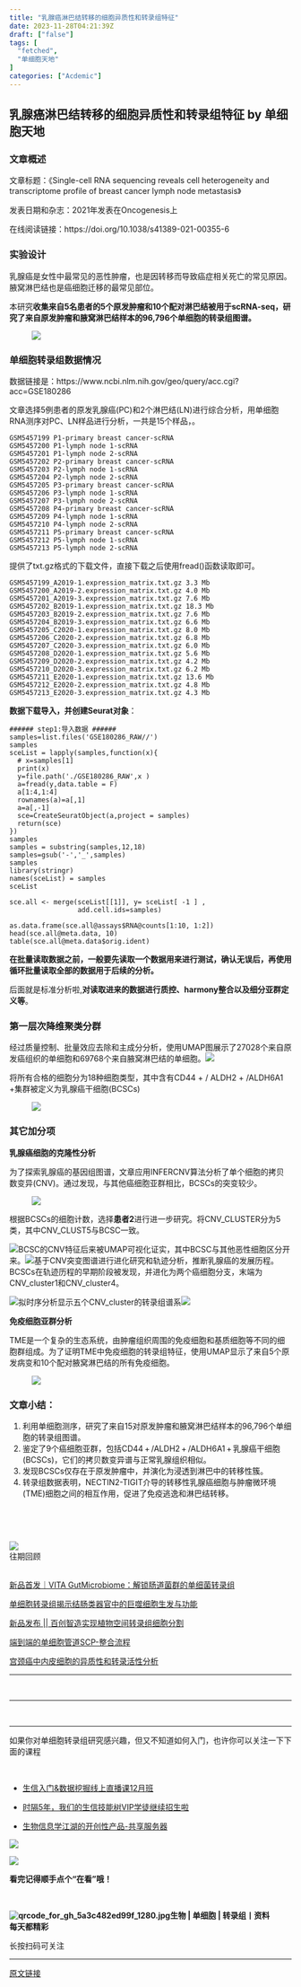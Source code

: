 ```yaml
---
title: "乳腺癌淋巴结转移的细胞异质性和转录组特征"
date: 2023-11-28T04:21:39Z
draft: ["false"]
tags: [
  "fetched",
  "单细胞天地"
]
categories: ["Acdemic"]
---
```

乳腺癌淋巴结转移的细胞异质性和转录组特征 by 单细胞天地
------
<div><section data-tool="mdnice编辑器" data-website="https://www.mdnice.com"><h3 data-tool="mdnice编辑器"><span></span><span></span><span>文章概述</span><span></span></h3><p data-tool="mdnice编辑器">文章标题：《Single-cell RNA sequencing reveals cell heterogeneity and transcriptome profile of breast cancer lymph node metastasis》</p><p data-tool="mdnice编辑器">发表日期和杂志：2021年发表在Oncogenesis上</p><p data-tool="mdnice编辑器">在线阅读链接：https://doi.org/10.1038/s41389-021-00355-6</p><h3 data-tool="mdnice编辑器"><span></span><span></span><span>实验设计</span><span></span></h3><p data-tool="mdnice编辑器">乳腺癌是女性中最常见的恶性肿瘤，也是因转移而导致癌症相关死亡的常见原因。腋窝淋巴结也是癌细胞迁移的最常见部位。</p><p data-tool="mdnice编辑器">本研究<strong>收集来自5名患者的5个原发肿瘤和10个配对淋巴结被用于scRNA-seq，研究了来自原发肿瘤和腋窝淋巴结样本的96,796个单细胞的转录组图谱。</strong></p><figure data-tool="mdnice编辑器"><img data-imgfileid="100033966" data-ratio="0.6472222222222223" data-src="https://mmbiz.qpic.cn/mmbiz_png/siaia0BDGJdjRB7JT8jFFMsHoRPrqBCNmVKghlyfjEp6MRrdxBIRpicE6WZLLxFKTY0npmLxZLGjhvDoErQCqe9YA/640?wx_fmt=png&amp;from=appmsg" data-type="png" data-w="1080" src="https://mmbiz.qpic.cn/mmbiz_png/siaia0BDGJdjRB7JT8jFFMsHoRPrqBCNmVKghlyfjEp6MRrdxBIRpicE6WZLLxFKTY0npmLxZLGjhvDoErQCqe9YA/640?wx_fmt=png&amp;from=appmsg"></figure><h3 data-tool="mdnice编辑器"><span></span><span></span><span>单细胞转录组数据情况</span><span></span></h3><p data-tool="mdnice编辑器">数据链接是：https://www.ncbi.nlm.nih.gov/geo/query/acc.cgi?acc=GSE180286</p><p data-tool="mdnice编辑器">文章选择5例患者的原发乳腺癌(PC)和2个淋巴结(LN)进行综合分析，用单细胞RNA测序对PC、LN样品进行分析，一共是15个样品，。</p><pre data-tool="mdnice编辑器"><span></span><code>GSM5457199 P1-primary breast cancer-scRNA<br>GSM5457200 P1-lymph node 1-scRNA<br>GSM5457201 P1-lymph node 2-scRNA<br>GSM5457202 P2-primary breast cancer-scRNA<br>GSM5457203 P2-lymph node 1-scRNA<br>GSM5457204 P2-lymph node 2-scRNA<br>GSM5457205 P3-primary breast cancer-scRNA<br>GSM5457206 P3-lymph node 1-scRNA<br>GSM5457207 P3-lymph node 2-scRNA<br>GSM5457208 P4-primary breast cancer-scRNA<br>GSM5457209 P4-lymph node 1-scRNA<br>GSM5457210 P4-lymph node 2-scRNA<br>GSM5457211 P5-primary breast cancer-scRNA<br>GSM5457212 P5-lymph node 1-scRNA<br>GSM5457213 P5-lymph node 2-scRNA<br></code></pre><p data-tool="mdnice编辑器">提供了txt.gz格式的下载文件，直接下载之后使用fread()函数读取即可。</p><pre data-tool="mdnice编辑器"><span></span><code>GSM5457199_A2019-1.expression_matrix.txt.gz 3.3 Mb<br>GSM5457200_A2019-2.expression_matrix.txt.gz 4.0 Mb<br>GSM5457201_A2019-3.expression_matrix.txt.gz 7.6 Mb<br>GSM5457202_B2019-1.expression_matrix.txt.gz 18.3 Mb<br>GSM5457203_B2019-2.expression_matrix.txt.gz 7.6 Mb<br>GSM5457204_B2019-3.expression_matrix.txt.gz 6.6 Mb<br>GSM5457205_C2020-1.expression_matrix.txt.gz 8.0 Mb<br>GSM5457206_C2020-2.expression_matrix.txt.gz 6.8 Mb<br>GSM5457207_C2020-3.expression_matrix.txt.gz 6.0 Mb<br>GSM5457208_D2020-1.expression_matrix.txt.gz 5.6 Mb<br>GSM5457209_D2020-2.expression_matrix.txt.gz 4.2 Mb<br>GSM5457210_D2020-3.expression_matrix.txt.gz 6.2 Mb<br>GSM5457211_E2020-1.expression_matrix.txt.gz 13.6 Mb<br>GSM5457212_E2020-2.expression_matrix.txt.gz 4.8 Mb<br>GSM5457213_E2020-3.expression_matrix.txt.gz 4.3 Mb<br></code></pre><p data-tool="mdnice编辑器"><strong>数据下载导入，并创建Seurat对象</strong>：</p><pre data-tool="mdnice编辑器"><span></span><code><span>###### step1:导入数据 ######  </span><br>samples=list.files(<span>'GSE180286_RAW//'</span>)<br>samples <br>sceList = lapply(samples,<span>function</span>(x){ <br>  <span># x=samples[1]</span><br>  <span>print</span>(x)<br>  y=file.path(<span>'./GSE180286_RAW'</span>,x )  <br>  a=fread(y,data.table = F)<br>  a[1:4,1:4] <br>  rownames(a)=a[,1]<br>  a=a[,-1]<br>  sce=CreateSeuratObject(a,project = samples)<br>  <span>return</span>(sce)<br>})<br>samples<br>samples = substring(samples,12,18)<br>samples=gsub(<span>'-'</span>,<span>'_'</span>,samples)<br>samples<br>library(stringr) <br>names(sceList) = samples<br>sceList<br><br>sce.all &lt;- merge(sceList[[1]], y= sceList[ -1 ] ,<br>                 add.cell.ids=samples) <br><br>as.data.frame(sce.all@assays<span>$RNA</span>@counts[1:10, 1:2])<br>head(sce.all@meta.data, 10)<br>table(sce.all@meta.data<span>$orig</span>.ident) <br></code></pre><p data-tool="mdnice编辑器"><strong>在批量读取数据之前，一般要先读取一个数据用来进行测试，确认无误后，再使用循环批量读取全部的数据用于后续的分析。</strong></p><p data-tool="mdnice编辑器">后面就是标准分析啦,<strong>对读取进来的数据进行质控、harmony整合以及细分亚群定义等</strong>。</p><h3 data-tool="mdnice编辑器"><span></span><span></span><span>第一层次降维聚类分群</span><span></span></h3><p data-tool="mdnice编辑器">经过质量控制、批量效应去除和主成分分析，使用UMAP图展示了27028个来自原发癌组织的单细胞和69768个来自腋窝淋巴结的单细胞。<img data-imgfileid="100033964" data-ratio="0.35374149659863946" data-src="https://mmbiz.qpic.cn/mmbiz_png/siaia0BDGJdjRB7JT8jFFMsHoRPrqBCNmVV8Bg5nvicCSiahNicKcgCnnWejJhLB78ZBxQr6Bh8vzZaY0hUCNg3IpMQ/640?wx_fmt=png&amp;from=appmsg" data-type="png" data-w="882" src="https://mmbiz.qpic.cn/mmbiz_png/siaia0BDGJdjRB7JT8jFFMsHoRPrqBCNmVV8Bg5nvicCSiahNicKcgCnnWejJhLB78ZBxQr6Bh8vzZaY0hUCNg3IpMQ/640?wx_fmt=png&amp;from=appmsg"></p><p data-tool="mdnice编辑器">将所有合格的细胞分为18种细胞类型，其中含有CD44 + / ALDH2 + /ALDH6A1 +集群被定义为乳腺癌干细胞(BCSCs)</p><figure data-tool="mdnice编辑器"><img data-imgfileid="100033963" data-ratio="0.9551401869158879" data-src="https://mmbiz.qpic.cn/mmbiz_png/siaia0BDGJdjRB7JT8jFFMsHoRPrqBCNmVTa8rEm8S4iad0iahNh65Wbt4MW0yMnG0hiaVdJBzbHicwuG9gpy6s3OGEA/640?wx_fmt=png&amp;from=appmsg" data-type="png" data-w="535" src="https://mmbiz.qpic.cn/mmbiz_png/siaia0BDGJdjRB7JT8jFFMsHoRPrqBCNmVTa8rEm8S4iad0iahNh65Wbt4MW0yMnG0hiaVdJBzbHicwuG9gpy6s3OGEA/640?wx_fmt=png&amp;from=appmsg"></figure><h3 data-tool="mdnice编辑器"><span></span><span></span><span>其它加分项</span><span></span></h3><p data-tool="mdnice编辑器"><strong>乳腺癌细胞的克隆性分析</strong></p><p data-tool="mdnice编辑器">为了探索乳腺癌的基因组图谱，文章应用INFERCNV算法分析了单个细胞的拷贝数变异(CNV)。通过发现，与其他癌细胞亚群相比，BCSCs的突变较少。</p><figure data-tool="mdnice编辑器"><img data-imgfileid="100033967" data-ratio="0.426264800861141" data-src="https://mmbiz.qpic.cn/mmbiz_png/siaia0BDGJdjRB7JT8jFFMsHoRPrqBCNmVq8mH8GypEMal9zhacow3B1Ibwxia7CuDya7TyAMtxveYAbwHbWkvic5Q/640?wx_fmt=png&amp;from=appmsg" data-type="png" data-w="929" src="https://mmbiz.qpic.cn/mmbiz_png/siaia0BDGJdjRB7JT8jFFMsHoRPrqBCNmVq8mH8GypEMal9zhacow3B1Ibwxia7CuDya7TyAMtxveYAbwHbWkvic5Q/640?wx_fmt=png&amp;from=appmsg"></figure><p data-tool="mdnice编辑器">根据BCSCs的细胞计数，选择<strong>患者2</strong>进行进一步研究。将CNV_CLUSTER分为5类，其中CNV_CLUST5与BCSC一致。</p><p data-tool="mdnice编辑器"><img data-imgfileid="100033965" data-ratio="0.9011235955056179" data-src="https://mmbiz.qpic.cn/mmbiz_png/siaia0BDGJdjRB7JT8jFFMsHoRPrqBCNmVeOkL3A245Y8ZibBvYdnAqkoDktnbSyFV9qJBHW4E62lpGQVQ4HhfpibQ/640?wx_fmt=png&amp;from=appmsg" data-type="png" data-w="445" src="https://mmbiz.qpic.cn/mmbiz_png/siaia0BDGJdjRB7JT8jFFMsHoRPrqBCNmVeOkL3A245Y8ZibBvYdnAqkoDktnbSyFV9qJBHW4E62lpGQVQ4HhfpibQ/640?wx_fmt=png&amp;from=appmsg">BCSC的CNV特征后来被UMAP可视化证实，其中BCSC与其他恶性细胞区分开来。<img data-imgfileid="100033972" data-ratio="1.0222222222222221" data-src="https://mmbiz.qpic.cn/mmbiz_png/siaia0BDGJdjRB7JT8jFFMsHoRPrqBCNmVntm8TXjxULmSbrZkTPWIKM2iamQfXJSymvZKOWrIibmQ35ibsZO8cpeKQ/640?wx_fmt=png&amp;from=appmsg" data-type="png" data-w="495" src="https://mmbiz.qpic.cn/mmbiz_png/siaia0BDGJdjRB7JT8jFFMsHoRPrqBCNmVntm8TXjxULmSbrZkTPWIKM2iamQfXJSymvZKOWrIibmQ35ibsZO8cpeKQ/640?wx_fmt=png&amp;from=appmsg">基于CNV突变图谱进行进化研究和轨迹分析，推断乳腺癌的发展历程。BCSCs在轨迹历程的早期阶段被发现，并进化为两个癌细胞分支，末端为CNV_cluster1和CNV_cluster4。</p><p data-tool="mdnice编辑器"><img data-imgfileid="100033969" data-ratio="1.3503649635036497" data-src="https://mmbiz.qpic.cn/mmbiz_png/siaia0BDGJdjRB7JT8jFFMsHoRPrqBCNmV4CqOXIpdZSRFH0ViasdJWibHUKPzsg4fibuhyD9v32QHmD0ATm3rknagQ/640?wx_fmt=png&amp;from=appmsg" data-type="png" data-w="411" src="https://mmbiz.qpic.cn/mmbiz_png/siaia0BDGJdjRB7JT8jFFMsHoRPrqBCNmV4CqOXIpdZSRFH0ViasdJWibHUKPzsg4fibuhyD9v32QHmD0ATm3rknagQ/640?wx_fmt=png&amp;from=appmsg">拟时序分析显示五个CNV_cluster的转录组谱系<img data-imgfileid="100033970" data-ratio="0.8895966029723992" data-src="https://mmbiz.qpic.cn/mmbiz_png/siaia0BDGJdjRB7JT8jFFMsHoRPrqBCNmVH165Keh8FK9AwPNDaZCTIHON5EXDtlQvb3HXxYZpicE6j6pfvhfYPsQ/640?wx_fmt=png&amp;from=appmsg" data-type="png" data-w="471" src="https://mmbiz.qpic.cn/mmbiz_png/siaia0BDGJdjRB7JT8jFFMsHoRPrqBCNmVH165Keh8FK9AwPNDaZCTIHON5EXDtlQvb3HXxYZpicE6j6pfvhfYPsQ/640?wx_fmt=png&amp;from=appmsg"></p><p data-tool="mdnice编辑器"><strong>免疫细胞亚群分析</strong></p><p data-tool="mdnice编辑器">TME是一个复杂的生态系统，由肿瘤组织周围的免疫细胞和基质细胞等不同的细胞群组成。为了证明TME中免疫细胞的转录组特征，使用UMAP显示了来自5个原发病变和10个配对腋窝淋巴结的所有免疫细胞。</p><figure data-tool="mdnice编辑器"><img data-imgfileid="100033971" data-ratio="0.9838709677419355" data-src="https://mmbiz.qpic.cn/mmbiz_png/siaia0BDGJdjRB7JT8jFFMsHoRPrqBCNmVS1DWCItcibeQjhHSKtouCO6iaSr6DHyiaPIckeWUOs0da3wKRAya9bABQ/640?wx_fmt=png&amp;from=appmsg" data-type="png" data-w="372" src="https://mmbiz.qpic.cn/mmbiz_png/siaia0BDGJdjRB7JT8jFFMsHoRPrqBCNmVS1DWCItcibeQjhHSKtouCO6iaSr6DHyiaPIckeWUOs0da3wKRAya9bABQ/640?wx_fmt=png&amp;from=appmsg"></figure><h3 data-tool="mdnice编辑器"><span></span><span></span><span>文章小结：</span><span></span></h3><ol data-tool="mdnice编辑器"><li><section>利用单细胞测序，研究了来自15对原发肿瘤和腋窝淋巴结样本的96,796个单细胞的转录组图谱。</section></li><li><section>鉴定了9个癌细胞亚群，包括CD44 + /ALDH2 + /ALDH6A1 + 乳腺癌干细胞(BCSCs)，它们的拷贝数变异谱与正常乳腺组织相似。</section></li><li><section>发现BCSCs仅存在于原发肿瘤中，并演化为浸透到淋巴中的转移性簇。</section></li><li><section>转录组数据表明，NECTIN2-TIGIT介导的转移性乳腺癌细胞与肿瘤微环境(TME)细胞之间的相互作用，促进了免疫逃逸和淋巴结转移。</section></li></ol></section><section><p><br></p><p><br></p><section data-style-type="5" data-tools="新媒体排版" data-id="2440476"><section><section><section><section><img data-imgfileid="100034172" data-ratio="0.9495798319327731" data-src="https://mmbiz.qpic.cn/mmbiz_gif/09gp6SvPE04j3m2v7Hr889icHUyibTOHs8YuUibicl7ibRD0ZwG5pDTjBluRreZvuib1o3BibvLkicYhnA4YW7dQsjn0cA/640?wx_fmt=gif" data-type="gif" data-w="119" data-width="100%" src="https://mmbiz.qpic.cn/mmbiz_gif/09gp6SvPE04j3m2v7Hr889icHUyibTOHs8YuUibicl7ibRD0ZwG5pDTjBluRreZvuib1o3BibvLkicYhnA4YW7dQsjn0cA/640?wx_fmt=gif"></section><section data-brushtype="text">往期回顾</section><section><br></section></section></section></section><section><section data-autoskip="1"><p><a target="_blank" href="http://mp.weixin.qq.com/s?__biz=MzI1Njk4ODE0MQ==&amp;mid=2247517819&amp;idx=1&amp;sn=473923dd4de552d461512b4da630b33f&amp;chksm=ea1c80f9dd6b09ef9914f7505fff81f7104e98256008f483c0ab9b7ad466ca86f4695383cdc5&amp;scene=21#wechat_redirect" textvalue="新品首发｜VITA GutMicrobiome：解锁肠道菌群的单细菌转录组" linktype="text" imgurl="" imgdata="null" data-itemshowtype="11" tab="innerlink" data-linktype="2"><span>新品首发｜VITA GutMicrobiome：解锁肠道菌群的单细菌转录组</span></a></p><p><a target="_blank" href="http://mp.weixin.qq.com/s?__biz=MzI1Njk4ODE0MQ==&amp;mid=2247517814&amp;idx=1&amp;sn=7bc9df83b357fbba986bacbe92a0c71d&amp;chksm=ea1c80f4dd6b09e2d1cb379ebe8ed03322ae6e433151fd558be1f236112326fab1f6245d66b5&amp;scene=21#wechat_redirect" textvalue="单细胞转录组揭示结肠类器官中的巨噬细胞生发与功能" linktype="text" imgurl="" imgdata="null" data-itemshowtype="0" tab="innerlink" data-linktype="2"><span>单细胞转录组揭示结肠类器官中的巨噬细胞生发与功能</span></a><br></p><p><a target="_blank" href="http://mp.weixin.qq.com/s?__biz=MzI1Njk4ODE0MQ==&amp;mid=2247517563&amp;idx=1&amp;sn=4e0276b905e7bd017773983e2b907658&amp;chksm=ea1c83f9dd6b0aef1f7baa89ebed1ac6bf3a33c7c1114d368408d7e8d0d9901bccbfd1952e2b&amp;scene=21#wechat_redirect" textvalue="新品发布 || 百创智造实现植物空间转录组细胞分割" linktype="text" imgurl="" imgdata="null" data-itemshowtype="0" tab="innerlink" data-linktype="2"><span>新品发布 || 百创智造实现植物空间转录组细胞分割</span></a><br></p><p><a target="_blank" href="http://mp.weixin.qq.com/s?__biz=MzI1Njk4ODE0MQ==&amp;mid=2247517655&amp;idx=1&amp;sn=661d1bb5d5c2112d60a572de239c88f9&amp;chksm=ea1c8355dd6b0a43f1acebd4f571e832be9fbcf685c0be3f9eb41765172935edbce0c0bd5e46&amp;scene=21#wechat_redirect" textvalue="端到端的单细胞管道SCP-整合流程" linktype="text" imgurl="" imgdata="null" data-itemshowtype="0" tab="innerlink" data-linktype="2"><span>端到端的单细胞管道SCP-整合流程</span></a><br></p><p><a target="_blank" href="http://mp.weixin.qq.com/s?__biz=MzI1Njk4ODE0MQ==&amp;mid=2247517688&amp;idx=1&amp;sn=ce668cb8ccd855aae5270745e16785d2&amp;chksm=ea1c837add6b0a6c0002060ba0d42013f3830f1cc58de0ab5744245adf65f99f040c9c7f7faa&amp;scene=21#wechat_redirect" textvalue="宫颈癌中内皮细胞的异质性和转录活性分析" linktype="text" imgurl="" imgdata="null" data-itemshowtype="0" tab="innerlink" data-linktype="2"><span>宫颈癌中内皮细胞的异质性和转录活性分析</span></a><br></p></section></section><hr><p><br></p></section><section data-style-type="5" data-tools="新媒体排版" data-id="2440475"><hr><p><br></p><hr><section><p>如果你对单细胞转录组研究感兴趣，但又不知道如何入门，也许你可以关注一下下面的课程<span></span></p><p><br></p><ul><li><p><a target="_blank" href="http://mp.weixin.qq.com/s?__biz=MzAxMDkxODM1Ng==&amp;mid=2247526646&amp;idx=1&amp;sn=d1728d9102f72d2ce5c425162549499d&amp;chksm=9b4b284dac3ca15b83972f3dcb45977fc78eb65b607e7961658f8586f8a4b7be2c2c43883684&amp;scene=21#wechat_redirect" textvalue="生信入门&amp;数据挖掘线上直播课12月班" linktype="text" imgurl="" imgdata="null" data-itemshowtype="0" tab="innerlink" data-linktype="2">生信入门&amp;数据挖掘线上直播课12月班</a><br></p></li><li><p><a target="_blank" href="http://mp.weixin.qq.com/s?__biz=MzAxMDkxODM1Ng==&amp;mid=2247524148&amp;idx=1&amp;sn=7806da6feb41a36493c519c1cfc1d3ac&amp;chksm=9b4bdf8fac3c569960369602f1ef26639cb366b250f233b2297d1f059471c0458335bfc0b829&amp;scene=21#wechat_redirect" textvalue="时隔5年，我们的生信技能树VIP学徒继续招生啦" linktype="text" imgurl="" imgdata="null" data-itemshowtype="0" tab="innerlink" data-linktype="2" hasload="1">时隔5年，我们的生信技能树VIP学徒继续招生啦</a><br></p></li><li><p><a target="_blank" href="http://mp.weixin.qq.com/s?__biz=MzAxMDkxODM1Ng==&amp;mid=2247526168&amp;idx=1&amp;sn=ebc4a9d53d675e3f7d20b1e2f97901b8&amp;chksm=9b4b27a3ac3caeb5ee0828c38f816c229067d1946be224bcaf4bac0dbdfc9eff863c621097e2&amp;scene=21#wechat_redirect" textvalue="生物信息学江湖的开创性产品-共享服务器" linktype="text" imgurl="" imgdata="null" data-itemshowtype="0" tab="innerlink" data-linktype="2">生物信息学江湖的开创性产品-共享服务器</a><br></p></li></ul><p><img data-ratio="1" data-src="https://mmbiz.qpic.cn/mmbiz_gif/4TKeL1ZejtlKxOib5kmKX6ic6eX0w0WK5jvhtz9yBRsO3OI4yr6S5iaLNM7AbAeuPDHXMvDdur2DRz9wyiax4lEviag/640?wx_fmt=gif" data-type="gif" data-w="240" data-imgfileid="100034174" src="https://mmbiz.qpic.cn/mmbiz_gif/4TKeL1ZejtlKxOib5kmKX6ic6eX0w0WK5jvhtz9yBRsO3OI4yr6S5iaLNM7AbAeuPDHXMvDdur2DRz9wyiax4lEviag/640?wx_fmt=gif"><br></p><p><img data-imgfileid="100034175" data-ratio="0.05278592375366569" data-src="https://mmbiz.qpic.cn/mmbiz/4TKeL1Zejtlq03ZOSZiaTlic1MxgdKiaxTbOZ7ZSe0Xx1Ca8xF3L6Nyj1FYUajtYrSmRIHyZVSsAve0EAvEicZONpg/640?wx_fmt=jpeg" data-type="other" data-w="341" src="https://mmbiz.qpic.cn/mmbiz/4TKeL1Zejtlq03ZOSZiaTlic1MxgdKiaxTbOZ7ZSe0Xx1Ca8xF3L6Nyj1FYUajtYrSmRIHyZVSsAve0EAvEicZONpg/640?wx_fmt=jpeg"></p><p><strong><span>看完记得顺手点个</span></strong><span><strong><span>“在看”</span></strong></span><strong><span>哦！</span></strong></p></section><section><section data-id="93668"><section><section data-width="95%"><section><section><section data-width="38%"><section><section data-tools="135编辑器" data-id="93668"><section><section data-width="95%"><section><section><section data-width="61.8%"><section><section><section><p><br></p><span><strong data-burshtype="text"><img data-copyright="0" data-cropselx1="0" data-cropselx2="109" data-cropsely1="0" data-cropsely2="109" data-imgfileid="100034176" data-ratio="1" data-src="https://mmbiz.qpic.cn/mmbiz/siaia0BDGJdjRMGrkqo64BGKecYk4akuHpGHVQs7FeOpY7eWbIPGC1tRw5Tw0oEPmx053mR9FTVerWvhuZchIpZw/640?wx_fmt=jpeg" data-type="other" data-w="258" title="qrcode_for_gh_5a3c482ed99f_1280.jpg" src="https://mmbiz.qpic.cn/mmbiz/siaia0BDGJdjRMGrkqo64BGKecYk4akuHpGHVQs7FeOpY7eWbIPGC1tRw5Tw0oEPmx053mR9FTVerWvhuZchIpZw/640?wx_fmt=jpeg"><strong data-burshtype="text">生物</strong><strong data-burshtype="text"> | 单细胞 | 转录组丨资料</strong></strong></span></section><section><span><strong data-burshtype="text">每天都精彩</strong></span></section></section></section><section><section><section><section><section><section><p><span>长按扫码可关注</span></p></section></section></section></section></section></section></section></section></section></section></section></section></section></section></section></section></section></section></section></section></section></section><p><mp-style-type data-value="3"></mp-style-type></p></div>  
<hr>
<a href="https://mp.weixin.qq.com/s/2Oo6RzFiAtO480FmFE5i5g",target="_blank" rel="noopener noreferrer">原文链接</a>
